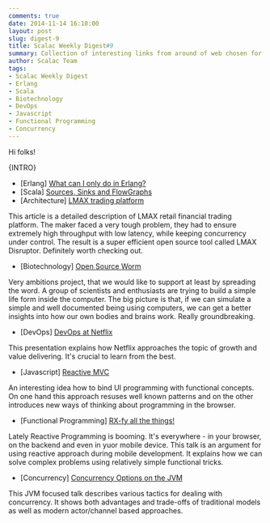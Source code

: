 ```yaml
---
comments: true
date: 2014-11-14 16:10:00
layout: post
slug: digest-9
title: Scalac Weekly Digest#9
summary: Collection of interesting links from around of web chosen for you by Scalac team
author: Scalac Team
tags:
- Scalac Weekly Digest
- Erlang
- Scala
- Biotechnology
- DevOps
- Javascript
- Functional Programming
- Concurrency
---
```


Hi folks! 

{INTRO}

* \[Erlang\] [What can I only do in Erlang?](http://erlang.org/pipermail/erlang-questions/2014-November/081570.html)
* \[Scala\] [Sources, Sinks and FlowGraphs](http://typesafe.com/blog/sources-sinks-and-flowgraphs)
* \[Architecture\] [LMAX trading platform](http://martinfowler.com/articles/lmax.html)

This article is a detailed description of LMAX retail financial trading platform. The maker faced a very tough problem, they had to ensure extremely high throughput with low latency, while keeping concurrency under control. The result is a super efficient open source tool called LMAX Disruptor. Definitely worth checking out. 

* \[Biotechnology\] [Open Source Worm](http://www.openworm.org/)

Very ambitions project, that we would like to support at least by spreading the word. A group of scientists and enthusiasts are trying to build a simple life form inside the computer. The big picture is that, if we can simulate a simple and well documented being using computers, we can get a better insights into how our own bodies and brains work. Really groundbreaking.

* \[DevOps\] [DevOps at Netflix](http://www.slideshare.net/adriancockcroft/fast-delivery-devops-israel)

This presentation explains how Netflix approaches the topic of growth and value delivering. It's crucial to learn from the best.

* \[Javascript\] [Reactive MVC](http://futurice.com/blog/reactive-mvc-and-the-virtual-dom)

An interesting idea how to bind UI programming with functional concepts. On one hand this approach resuses well known patterns and on the other introduces new ways of thinking about programming in the browser.

* \[Functional Programming\] [RX-fy all the things!](https://www.youtube.com/watch?v=gs2irb0f-7o)

Lately Reactive Programming is booming. It's everywhere - in your browser, on the backend and even in yuor mobile device. This talk is an argument for using reactive approach during mobile development. It explains how we can solve complex problems using relatively simple functional tricks.

* \[Concurrency\] [Concurrency Options on the JVM](https://www.youtube.com/watch?v=yhguOt863nw)

This JVM focused talk describes various tactics for dealing with concurrency. It shows both advantages and trade-offs of traditional models as well as modern actor/channel based approaches. 
